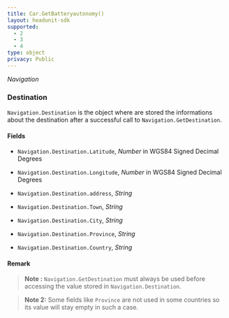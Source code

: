```yaml
---
title: Car.GetBatteryautonomy()
layout: headunit-sdk
supported:
  - 2
  - 3
  - 4
type: object
privacy: Public
---
```


*Navigation*

### Destination

`Navigation.Destination` is the object where are stored the informations about the destination after a successful call to `Navigation.GetDestination`.

#### Fields

- `Navigation.Destination.Latitude`, *Number* in WGS84 Signed Decimal Degrees

- `Navigation.Destination.Longitude`, *Number* in WGS84 Signed Decimal Degrees

- `Navigation.Destination.address`, *String*

- `Navigation.Destination.Town`, *String*

- `Navigation.Destination.City`, *String*

- `Navigation.Destination.Province`, *String* 

- `Navigation.Destination.Country`, *String*

#### Remark

>**Note :** `Navigation.GetDestination` must always be used before accessing the value stored in `Navigation.Destination`.

>**Note 2:** Some fields like `Province` are not used in some countries so its value will stay empty in such a case.